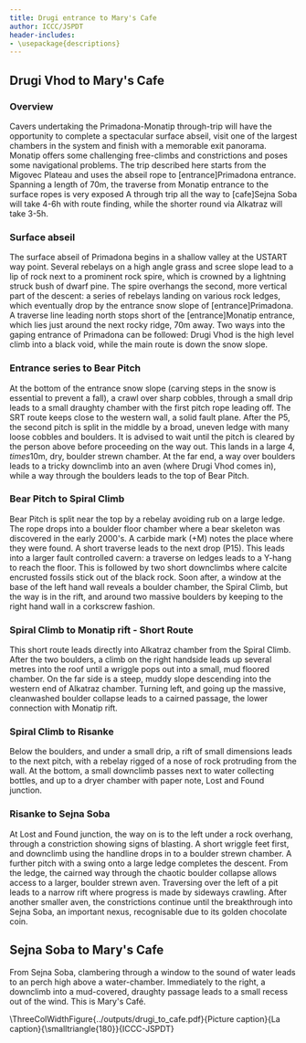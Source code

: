 ```yaml
---
title: Drugi entrance to Mary's Cafe
author: ICCC/JSPDT
header-includes:
- \usepackage{descriptions}
---
```


## Drugi Vhod to Mary's Cafe

### Overview
Cavers undertaking the Primadona-Monatip through-trip will have the opportunity to complete a spectacular surface abseil, visit one of the largest chambers in the system and finish with a memorable exit panorama. Monatip offers some challenging free-climbs and constrictions and poses some navigational problems. The trip described here starts from the Migovec Plateau and uses the abseil rope to [entrance]Primadona entrance. Spanning a length of 70m, the traverse from Monatip entrance to the surface ropes is very exposed A through trip all the way to [cafe]Sejna Soba will take 4-6h with route finding, while the shorter round via Alkatraz will take 3-5h.

### Surface abseil
The surface abseil of Primadona begins in a shallow valley at the USTART way point. Several rebelays on a high angle grass and scree slope lead to a lip of rock next to a prominent rock spire, which is crowned by a lightning struck bush of dwarf pine. The spire overhangs the second, more vertical part of the descent: a series of rebelays landing on various rock ledges, which eventually drop by the entrance snow slope of [entrance]Primadona. A traverse line leading north stops short of the [entrance]Monatip entrance, which lies just around the next rocky ridge, 70m away. Two ways into the gaping entrance of Primadona can be followed: Drugi Vhod is the high level climb into a black void, while the main route is down the snow slope.

### Entrance series to Bear Pitch
At the bottom of the entrance snow slope (carving steps in the snow is essential to prevent a fall), a crawl over sharp cobbles, through a small drip leads to a small draughty chamber with the first pitch rope leading off. The SRT route keeps close to the western wall, a solid fault plane. After the P5, the second pitch is split in the middle by a broad, uneven ledge with many loose cobbles and boulders. It is advised to wait until the pitch is cleared by the person above before proceeding on the way out. This lands in a large $4,times10$m, dry, boulder strewn chamber. At the far end, a way over boulders leads to a tricky downclimb into an aven (where Drugi Vhod comes in), while a way through the boulders leads to the top of Bear Pitch.

### Bear Pitch to Spiral Climb
Bear Pitch is split near the top by a rebelay avoiding rub on a large ledge. The rope drops into a boulder floor chamber where a bear skeleton was discovered in the early 2000's. A carbide mark (+M) notes the place where they were found. A short traverse leads to the next drop (P15). This leads into a larger fault controlled cavern: a traverse on ledges leads to a Y-hang to reach the floor. This is followed by two short downclimbs where calcite encrusted fossils stick out of the black rock. Soon after, a window at the base of the left hand wall reveals a boulder chamber, the Spiral Climb, but the way is in the rift, and around two massive boulders by keeping to the right hand wall in a corkscrew fashion.

### Spiral Climb to Monatip rift - Short Route
This short route leads directly into Alkatraz chamber from the Spiral Climb. After the two boulders, a climb on the right handside leads up several metres into the roof until a wriggle pops out into a small, mud floored chamber. On the far side is a steep, muddy slope descending into the western end of Alkatraz chamber. Turning left, and going up the massive, cleanwashed boulder collapse leads to a cairned passage, the lower connection with Monatip rift.

### Spiral Climb to Risanke
Below the boulders, and under a small drip, a rift of small dimensions leads to the next pitch, with a rebelay rigged of a nose of rock protruding from the wall. At the bottom, a small downclimb passes next to water collecting bottles, and up to a dryer chamber with paper note, Lost and Found junction.

### Risanke to Sejna Soba
At Lost and Found junction, the way on is to the left under a rock overhang, through a constriction showing signs of blasting. A short wriggle feet first, and downclimb using the handline drops in to a boulder strewn chamber. A further pitch with a swing onto a large ledge completes the descent. From the ledge, the cairned way through the chaotic boulder collapse allows access to a larger, boulder strewn aven. Traversing over the left  of a pit leads to a narrow rift where progress is made by sideways crawling. After another smaller aven, the constrictions continue until the breakthrough into Sejna Soba, an important nexus, recognisable due to its golden chocolate coin.

## Sejna Soba to Mary's Cafe
From Sejna Soba, clambering through a window to the sound of water leads to an perch high above a water-chamber. Immediately to the right, a downclimb into a mud-covered, draughty passage leads to a small recess out of the wind. This is Mary's Café.

\ThreeColWidthFigure{../outputs/drugi_to_cafe.pdf}{Picture caption}{La caption}{\smalltriangle{180}}{ICCC-JSPDT}
